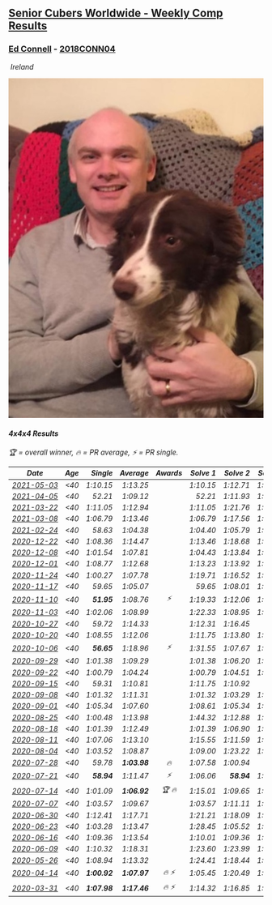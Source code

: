 <style>table {white-space: nowrap;}</style>
<link rel="stylesheet" type="text/css" href="/scw-comp/css/flags.css" />

## [Senior Cubers Worldwide - Weekly Comp Results](/scw-comp/results/)
### [Ed Connell](README.md) - [2018CONN04](https://www.worldcubeassociation.org/persons/2018CONN04?event=444)

<i class="flag flag-IE" />&nbsp;Ireland

![Ed Connell](1583010027.jpg)

#### 4x4x4 Results

<span style="white-space: nowrap;">🏆 = overall winner</span>, <span style="white-space: nowrap;">🔥 = PR average</span>, <span style="white-space: nowrap;">⚡ = PR single</span>.

| Date | Age | Single | Average | Awards | Solve 1 | Solve 2 | Solve 3 | Solve 4 | Solve 5 | Video |
| :--: | :--: | --: | --: | :--: | --: | --: | --: | --: | --: | :-- |
| [2021-05-03](../../results/2021-05-03/444.md) | <40 | 1:10.15 | 1:13.25 |  | 1:10.15 | 1:12.71 | 1:10.84 | 1:30.98 | 1:16.20 | [Desktop](https://www.facebook.com/events/158701836186375/permalink/162757435780815) / [Mobile](https://m.facebook.com/events/158701836186375?view=permalink&id=162757435780815) |
| [2021-04-05](../../results/2021-04-05/444.md) | <40 | 52.21 | 1:09.12 |  | 52.21 | 1:11.93 | 1:03.09 | 1:24.48 | 1:12.33 | [Desktop](https://www.facebook.com/events/2619499895016321/permalink/2628369394129371) / [Mobile](https://m.facebook.com/events/2619499895016321?view=permalink&id=2628369394129371) |
| [2021-03-22](../../results/2021-03-22/444.md) | <40 | 1:11.05 | 1:12.94 |  | 1:11.05 | 1:21.76 | 1:11.20 | 1:14.33 | 1:13.30 | [Desktop](https://www.facebook.com/events/2537500386546221/permalink/2546697962293130) / [Mobile](https://m.facebook.com/events/2537500386546221?view=permalink&id=2546697962293130) |
| [2021-03-08](../../results/2021-03-08/444.md) | <40 | 1:06.79 | 1:13.46 |  | 1:06.79 | 1:17.56 | 1:23.85 | 1:10.59 | 1:12.22 | [Desktop](https://www.facebook.com/events/161142189072151/permalink/167806961739007) / [Mobile](https://m.facebook.com/events/161142189072151?view=permalink&id=167806961739007) |
| [2021-02-24](../../results/2021-02-24/444.md) | <40 | 58.63 | 1:04.38 |  | 1:04.40 | 1:05.79 | 1:12.85 | 58.63 | 1:02.96 | [Desktop](https://www.facebook.com/events/256148192722702/permalink/262489312088590) / [Mobile](https://m.facebook.com/events/256148192722702?view=permalink&id=262489312088590) |
| [2020-12-22](../../results/2020-12-22/444.md) | <40 | 1:08.36 | 1:14.47 |  | 1:13.46 | 1:18.68 | 1:16.53 | 1:08.36 | 1:13.42 | [Desktop](https://www.facebook.com/events/202563571576862/permalink/207612351071984) / [Mobile](https://m.facebook.com/events/202563571576862?view=permalink&id=207612351071984) |
| [2020-12-08](../../results/2020-12-08/444.md) | <40 | 1:01.54 | 1:07.81 |  | 1:04.43 | 1:13.84 | 1:05.16 | 1:01.54 | 1:16.26 | [Desktop](https://www.facebook.com/events/209111367450307/permalink/212404610454316) / [Mobile](https://m.facebook.com/events/209111367450307?view=permalink&id=212404610454316) |
| [2020-12-01](../../results/2020-12-01/444.md) | <40 | 1:08.77 | 1:12.68 |  | 1:13.23 | 1:13.92 | 1:16.61 | 1:10.88 | 1:08.77 | [Desktop](https://www.facebook.com/events/1067911153659963/permalink/1072657576518654) / [Mobile](https://m.facebook.com/events/1067911153659963?view=permalink&id=1072657576518654) |
| [2020-11-24](../../results/2020-11-24/444.md) | <40 | 1:00.27 | 1:07.78 |  | 1:19.71 | 1:16.52 | 1:02.98 | 1:03.83 | 1:00.27 | [Desktop](https://www.facebook.com/events/383885642947563/permalink/388119662524161) / [Mobile](https://m.facebook.com/events/383885642947563?view=permalink&id=388119662524161) |
| [2020-11-17](../../results/2020-11-17/444.md) | <40 | 59.65 | 1:05.07 |  | 59.65 | 1:08.01 | 1:16.08 | 1:01.71 | 1:05.50 | [Desktop](https://www.facebook.com/events/385577379164063/permalink/389474492107685) / [Mobile](https://m.facebook.com/events/385577379164063?view=permalink&id=389474492107685) |
| [2020-11-10](../../results/2020-11-10/444.md) | <40 | **51.95** | 1:08.76 | ⚡ | 1:19.33 | 1:12.06 | 1:07.09 | **51.95** | 1:07.13 | [Desktop](https://www.facebook.com/events/2956286364603224/permalink/2961347510763776) / [Mobile](https://m.facebook.com/events/2956286364603224?view=permalink&id=2961347510763776) |
| [2020-11-03](../../results/2020-11-03/444.md) | <40 | 1:02.06 | 1:08.99 |  | 1:22.33 | 1:08.95 | 1:02.06 | 1:09.37 | 1:08.65 | [Desktop](https://www.facebook.com/events/391709741873523/permalink/396875984690232) / [Mobile](https://m.facebook.com/events/391709741873523?view=permalink&id=396875984690232) |
| [2020-10-27](../../results/2020-10-27/444.md) | <40 | 59.72 | 1:14.33 |  | 1:12.31 | 1:16.45 | 59.72 | 1:14.22 | 1:22.16 | [Desktop](https://www.facebook.com/events/1621959871298390/permalink/1626751950819182) / [Mobile](https://m.facebook.com/events/1621959871298390?view=permalink&id=1626751950819182) |
| [2020-10-20](../../results/2020-10-20/444.md) | <40 | 1:08.55 | 1:12.06 |  | 1:11.75 | 1:13.80 | 1:08.55 | 1:15.83 | 1:10.64 | [Desktop](https://www.facebook.com/events/758279974902955/permalink/762947431102876) / [Mobile](https://m.facebook.com/events/758279974902955?view=permalink&id=762947431102876) |
| [2020-10-06](../../results/2020-10-06/444.md) | <40 | **56.65** | 1:18.96 | ⚡ | 1:31.55 | 1:07.67 | 1:27.70 | **56.65** | 1:21.51 | [Desktop](https://www.facebook.com/events/2766581680255939/permalink/2770586469855460) / [Mobile](https://m.facebook.com/events/2766581680255939?view=permalink&id=2770586469855460) |
| [2020-09-29](../../results/2020-09-29/444.md) | <40 | 1:01.38 | 1:09.29 |  | 1:01.38 | 1:06.20 | 1:15.43 | 1:06.25 | 1:28.13 | [Desktop](https://www.facebook.com/events/427181104911253/permalink/431356904493673) / [Mobile](https://m.facebook.com/events/427181104911253?view=permalink&id=431356904493673) |
| [2020-09-22](../../results/2020-09-22/444.md) | <40 | 1:00.79 | 1:04.24 |  | 1:00.79 | 1:04.51 | 1:05.89 | 1:08.83 | 1:02.31 | [Desktop](https://www.facebook.com/events/342541897161786/permalink/346210633461579) / [Mobile](https://m.facebook.com/events/342541897161786?view=permalink&id=346210633461579) |
| [2020-09-15](../../results/2020-09-15/444.md) | <40 | 59.31 | 1:10.81 |  | 1:11.75 | 1:10.92 | 59.31 | 1:09.76 | 1:13.97 | [Desktop](https://www.facebook.com/events/655903882008117/permalink/660520238213148) / [Mobile](https://m.facebook.com/events/655903882008117?view=permalink&id=660520238213148) |
| [2020-09-08](../../results/2020-09-08/444.md) | <40 | 1:01.32 | 1:11.31 |  | 1:01.32 | 1:03.29 | 1:27.41 | 1:21.58 | 1:09.07 | [Desktop](https://www.facebook.com/events/342884623427933/permalink/346076193108776) / [Mobile](https://m.facebook.com/events/342884623427933?view=permalink&id=346076193108776) |
| [2020-09-01](../../results/2020-09-01/444.md) | <40 | 1:05.34 | 1:07.60 |  | 1:08.61 | 1:05.34 | 1:08.67 | 1:14.78 | 1:05.53 | [Desktop](https://www.facebook.com/events/987180995036806/permalink/992563011165271) / [Mobile](https://m.facebook.com/events/987180995036806?view=permalink&id=992563011165271) |
| [2020-08-25](../../results/2020-08-25/444.md) | <40 | 1:00.48 | 1:13.98 |  | 1:44.32 | 1:12.88 | 1:00.48 | 1:11.68 | 1:17.38 | [Desktop](https://www.facebook.com/events/375269430142971/permalink/380104542992793) / [Mobile](https://m.facebook.com/events/375269430142971?view=permalink&id=380104542992793) |
| [2020-08-18](../../results/2020-08-18/444.md) | <40 | 1:01.39 | 1:12.49 |  | 1:01.39 | 1:06.90 | 1:13.43 | 1:31.65 | 1:17.15 | [Desktop](https://www.facebook.com/events/3231806576868309/permalink/3251385881577045) / [Mobile](https://m.facebook.com/events/3231806576868309?view=permalink&id=3251385881577045) |
| [2020-08-11](../../results/2020-08-11/444.md) | <40 | 1:07.06 | 1:13.10 |  | 1:15.55 | 1:11.59 | 1:07.06 | 1:19.25 | 1:12.16 | [Desktop](https://www.facebook.com/events/1112228215845470/permalink/1116787278722897) / [Mobile](https://m.facebook.com/events/1112228215845470?view=permalink&id=1116787278722897) |
| [2020-08-04](../../results/2020-08-04/444.md) | <40 | 1:03.52 | 1:08.87 |  | 1:09.00 | 1:23.22 | 1:05.56 | 1:12.06 | 1:03.52 | [Desktop](https://www.facebook.com/events/770016233779888/permalink/773960296718815) / [Mobile](https://m.facebook.com/events/770016233779888?view=permalink&id=773960296718815) |
| [2020-07-28](../../results/2020-07-28/444.md) | <40 | 59.78 | **1:03.98** | 🔥 | 1:07.58 | 1:00.94 | 59.78 | 1:03.41 | 1:16.29 | [Desktop](https://www.facebook.com/events/299658408049797/permalink/302894051059566) / [Mobile](https://m.facebook.com/events/299658408049797?view=permalink&id=302894051059566) |
| [2020-07-21](../../results/2020-07-21/444.md) | <40 | **58.94** | 1:11.47 | ⚡ | 1:06.06 | **58.94** | 1:14.78 | 1:13.56 | 1:17.93 | [Desktop](https://www.facebook.com/events/3081159145282455/permalink/3093755244022845) / [Mobile](https://m.facebook.com/events/3081159145282455?view=permalink&id=3093755244022845) |
| [2020-07-14](../../results/2020-07-14/444.md) | <40 | 1:01.09 | **1:06.92** | 🏆 🔥 | 1:15.01 | 1:09.65 | 1:01.09 | 1:08.07 | 1:03.05 | [Desktop](https://www.facebook.com/events/2729568740635198/permalink/2733790096879729) / [Mobile](https://m.facebook.com/events/2729568740635198?view=permalink&id=2733790096879729) |
| [2020-07-07](../../results/2020-07-07/444.md) | <40 | 1:03.57 | 1:09.67 |  | 1:03.57 | 1:11.11 | 1:09.04 | 1:14.13 | 1:08.86 | [Desktop](https://www.facebook.com/events/307625317040136/permalink/310220113447323) / [Mobile](https://m.facebook.com/events/307625317040136?view=permalink&id=310220113447323) |
| [2020-06-30](../../results/2020-06-30/444.md) | <40 | 1:12.41 | 1:17.71 |  | 1:21.21 | 1:18.09 | 1:25.12 | 1:12.41 | 1:13.82 | [Desktop](https://www.facebook.com/events/284746466306313/permalink/288099845970975) / [Mobile](https://m.facebook.com/events/284746466306313?view=permalink&id=288099845970975) |
| [2020-06-23](../../results/2020-06-23/444.md) | <40 | 1:03.28 | 1:13.47 |  | 1:28.45 | 1:05.52 | 1:03.28 | 1:29.36 | 1:06.44 | [Desktop](https://www.facebook.com/events/268636114456043/permalink/272320587420929) / [Mobile](https://m.facebook.com/events/268636114456043?view=permalink&id=272320587420929) |
| [2020-06-16](../../results/2020-06-16/444.md) | <40 | 1:09.36 | 1:13.54 |  | 1:10.01 | 1:09.36 | 1:16.51 | 1:14.10 | 1:25.04 | [Desktop](https://www.facebook.com/events/256188575607890/permalink/258972151996199) / [Mobile](https://m.facebook.com/events/256188575607890?view=permalink&id=258972151996199) |
| [2020-06-09](../../results/2020-06-09/444.md) | <40 | 1:10.32 | 1:18.31 |  | 1:23.60 | 1:23.99 | 1:10.32 | 1:19.45 | 1:11.88 | [Desktop](https://www.facebook.com/events/1130228284009045/permalink/1133579520340588) / [Mobile](https://m.facebook.com/events/1130228284009045?view=permalink&id=1133579520340588) |
| [2020-05-26](../../results/2020-05-26/444.md) | <40 | 1:08.94 | 1:13.32 |  | 1:24.41 | 1:18.44 | 1:09.98 | 1:11.54 | 1:08.94 | [Desktop](https://www.facebook.com/events/637852836799991/permalink/640330029885605) / [Mobile](https://m.facebook.com/events/637852836799991?view=permalink&id=640330029885605) |
| [2020-04-14](../../results/2020-04-14/444.md) | <40 | **1:00.92** | **1:07.97** | 🔥 ⚡ | 1:05.45 | 1:20.49 | 1:11.06 | **1:00.92** | 1:07.41 | [Desktop](https://www.facebook.com/events/1400953806773430/permalink/1404450843090393) / [Mobile](https://m.facebook.com/events/1400953806773430?view=permalink&id=1404450843090393) |
| [2020-03-31](../../results/2020-03-31/444.md) | <40 | **1:07.98** | **1:17.46** | 🔥 ⚡ | 1:14.32 | 1:16.85 | 1:21.20 | **1:07.98** | 1:30.00 | [Desktop](https://www.facebook.com/events/269276700734640/permalink/270625277266449) / [Mobile](https://m.facebook.com/events/269276700734640?view=permalink&id=270625277266449) |


<!-- Global site tag (gtag.js) - Google Analytics -->
<script async src="https://www.googletagmanager.com/gtag/js?id=UA-86348435-3"></script>
<script>window.dataLayer = window.dataLayer || []; function gtag() {dataLayer.push(arguments);} gtag('js', new Date()); gtag('config', 'UA-86348435-3');</script>
